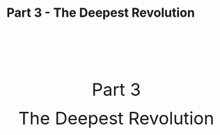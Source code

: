 # Part 3 - The Deepest Revolution

<br/><br/><br/><br/><br/><br/>

<center><span style="font-size:40px">Part 3</span><br/><br/>
<span style="font-size:40px">The Deepest Revolution</span></center>

<div style="break-after:page"></div>